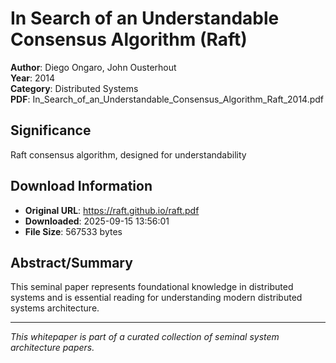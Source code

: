 # In Search of an Understandable Consensus Algorithm (Raft)

**Author**: Diego Ongaro, John Ousterhout  
**Year**: 2014  
**Category**: Distributed Systems  
**PDF**: In_Search_of_an_Understandable_Consensus_Algorithm_Raft_2014.pdf  

## Significance
Raft consensus algorithm, designed for understandability

## Download Information
- **Original URL**: https://raft.github.io/raft.pdf
- **Downloaded**: 2025-09-15 13:56:01
- **File Size**: 567533 bytes

## Abstract/Summary
This seminal paper represents foundational knowledge in distributed systems and is essential reading for understanding modern distributed systems architecture.

---
*This whitepaper is part of a curated collection of seminal system architecture papers.*
